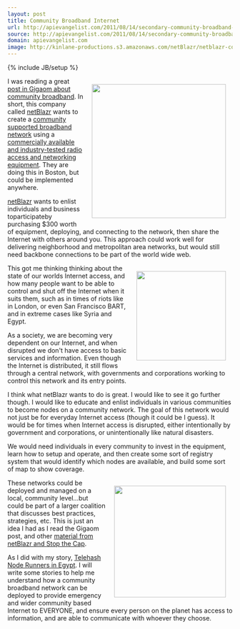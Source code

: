 ```yaml
---
layout: post
title: Community Broadband Internet
url: http://apievangelist.com/2011/08/14/secondary-community-broadband-internet/
source: http://apievangelist.com/2011/08/14/secondary-community-broadband-internet/
domain: apievangelist.com
image: http://kinlane-productions.s3.amazonaws.com/netBlazr/netblazr-community-broadband.jpg
---
```

{% include JB/setup %}<p><img style="padding: 15px;" src="http://kinlane-productions.s3.amazonaws.com/netBlazr/netblazr-community-broadband.jpg" alt="" width="300" align="right" />I was reading a great <a title="post in Gigaom about community broadband" href="http://gigaom.com/broadband/cool-idea-communal-broadband/">post in Gigaom about community broadband</a>. In short, this company called <a title="netBlazr" href="http://netblazr.com/">netBlazr</a> wants to create a <a title="community supported broadband network" href="http://stopthecap.com/2011/07/19/free-communal-broadband-boston-firm-says-share-and-share-alike-and-get-service-for-free/">community supported broadband network</a> using a <a title="commercially available and industry-tested radio access and networking equipment" href="http://netblazr.com/services/access-equipment/">commercially available and industry-tested radio access and networking equipment</a>. They are doing this in Boston, but could be implemented anywhere.<p></p>
<a title="netBlazr" href="http://netblazr.com/">netBlazr</a> wants to enlist individuals and business toparticipateby purchasing $300 worth of equipment, deploying, and connecting to the network, then share the Internet with others around you. This approach could work well for delivering neighborhood and metropolitan area networks, but would still need backbone connections to be part of the world wide web.<p></p>
<img style="padding: 15px;" src="http://kinlane-productions.s3.amazonaws.com/netBlazr/netblz-logo.png" alt="" width="200" align="right" />This got me thinking thinking about the state of our worlds Internet access, and how many people want to be able to control and shut off the Internet when it suits them, such as in times of riots like in London, or even San Francisco BART, and in extreme cases like Syria and Egypt.<p></p>
As a society, we are becoming very dependent on our Internet, and when disrupted we don't have access to basic services and information. Even though the Internet is distributed, it still flows through a central network, with governments and corporations working to control this network and its entry points.<p></p>
I think what netBlazr wants to do is great. I would like to see it go further though. I would like to educate and enlist individuals in various communities to become nodes on a community network. The goal of this network would not just be for everyday Internet access (though it could be I guess). It would be for times when Internet access is disrupted, either intentionally by government and corporations, or unintentionally like natural disasters.<p></p>
We would need individuals in every community to invest in the equipment, learn how to setup and operate, and then create some sort of registry system that would identify which nodes are available, and build some sort of map to show coverage.<p></p>
<img style="padding: 15px;" src="http://kinlane-productions.s3.amazonaws.com/netBlazr/netblazr-equipment.jpg" alt="" width="250" align="right" />These networks could be deployed and managed on a local, community level...but could be part of a larger coalition that discusses best practices, strategies, etc. This is just an idea I had as I read the Gigaom post, and other <a title="netBlar and Stop the Cap" href="http://stopthecap.com/2011/07/19/free-communal-broadband-boston-firm-says-share-and-share-alike-and-get-service-for-free/">material from netBlazr and Stop the Cap</a>.<p></p>
As I did with my story, <a title="Telehas Node Runners in Egypt" href="http://www.kinlane.com/2011/02/telehash-node-runners-in-egypt/">Telehash Node Runners in Egypt</a>. I will write some stories to help me understand how a community broadband network can be deployed to provide emergency and wider community based Internet to EVERYONE, and ensure every person on the planet has access to information, and are able to communicate with whoever they choose.</p>

